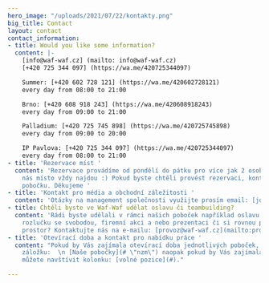 ```yaml
---
hero_image: "/uploads/2021/07/22/kontakty.png"
big_title: Contact
layout: contact
contact_information:
- title: Would you like some information?
  content: |-
    [info@waf-waf.cz] (mailto: info@waf-waf.cz)
    [+420 725 344 097] (https://wa.me/420725344097)

    Summer: [+420 602 728 121] (https://wa.me/420602728121)
    every day from 08:00 to 21:00

    Brno: [+420 608 918 243] (https://wa.me/420608918243)
    every day from 09:00 to 21:00

    Palladium: [+420 725 745 898] (https://wa.me/420725745898)
    every day from 09:00 to 20:00

    IP Pavlova: [+420 725 344 097] (https://wa.me/420725344097)
    every day from 08:00 to 21:00
- title: 'Rezervace míst '
  content: 'Rezervace provádíme od pondělí do pátku pro více jak 2 osoby, které u
    nás místo vždy najdou :) Pokud byste chtěli provést rezervaci, kontaktujte danou
    pobočku. Děkujeme '
- title: 'Kontakt pro média a obchodní záležitosti '
  content: 'Otázky na management společnosti využijte prosím email: [jonas@waf-waf.cz](mailto:jonas@waf-waf.cz)'
- title: Chtěli byste ve Waf-Waf udělat oslavu či teambuilding?
  content: 'Rádi byste udělali v rámci našich poboček například oslavu narozenin,
    rozlučku se svobodou, firemní akci a nebo prezentaci či si rovnou pronajmout celý
    prostor? Kontaktujte nás na e-mailu: [provoz@waf-waf.cz](mailto:provoz@waf-waf.cz)'
- title: 'Otevírací doba a kontakt pro nabídku práce '
  content: "Pokud by Vás zajímala otevírací doba jednotlivých poboček, tak navštivte
    záložku:  \n [Naše pobočky](# \"nzm\") naopak pokud by Vás zajímala práce ve Waf-Waf
    můžete navštívit kolonku: [volné pozice](#)."

---
```

